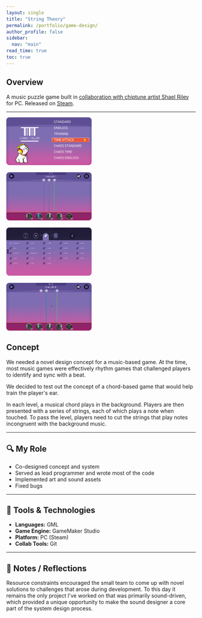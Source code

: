 ```yaml
---
layout: single
title: "String Theory"
permalink: /portfolio/game-design/
author_profile: false
sidebar:
  nav: "main"
read_time: true
toc: true
---
```

## Overview  
A music puzzle game built in [collaboration with chiptune artist Shael Riley](https://www.destructoid.com/chiptune-artist-shael-riley-wants-to-train-your-ears-with-new-game/) for PC. Released on [Steam](https://store.steampowered.com/app/402150/String_Theory/).  

---
<div style="display: flex; flex-wrap: wrap; justify-content: center; gap: 1rem;">
  <a href="/assets/images/string-theory-1.png" data-lightbox="game-gallery" data-title="Main menu and title screen">
    <img src="/assets/images/string-theory-1.png" alt="Main menu" style="flex: 1 1 45%; max-width: 45%; border-radius: 8px;" />
  </a>
  <a href="/assets/images/string-theory-2.png" data-lightbox="game-gallery" data-title="Puzzle interface with logic wires">
    <img src="/assets/images/string-theory-2.png" alt="Puzzle interface" style="flex: 1 1 45%; max-width: 45%; border-radius: 8px;" />
  </a>
  <a href="/assets/images/string-theory-3.png" data-lightbox="game-gallery" data-title="Progression map and level design">
    <img src="/assets/images/string-theory-3.png" alt="Progression map" style="flex: 1 1 45%; max-width: 45%; border-radius: 8px;" />
  </a>
  <a href="/assets/images/string-theory-4.png" data-lightbox="game-gallery" data-title="Gameplay">
    <img src="/assets/images/string-theory-4.png" alt="Settings screen" style="flex: 1 1 45%; max-width: 45%; border-radius: 8px;" />
  </a>
</div>

## Concept
We needed a novel design concept for a music-based game. At the time, most music games were effectively rhythm games that challenged players to identify and sync with a beat. 

We decided to test out the concept of a chord-based game that would help train the player's ear. 

In each level, a musical chord plays in the background. Players are then presented with a series of strings, each of which plays a note when touched. To pass the level, players need to cut the strings that play notes incongruent with the background music. 

---

## 🔍 My Role  
- Co-designed concept and system 
- Served as lead programmer and wrote most of the code  
- Implemented art and sound assets
- Fixed bugs

---

## 🔧 Tools & Technologies  
- **Languages:** GML
- **Game Engine:** GameMaker Studio 
- **Platform:** PC (Steam) 
- **Collab Tools:** Git

---

## 💬 Notes / Reflections
Resource constraints encouraged the small team to come up with novel solutions to challenges that arose during development. To this day it remains the only project I've worked on that was primarily sound-driven, which provided a unique opportunity to make the sound designer a core part of the system design process. 
